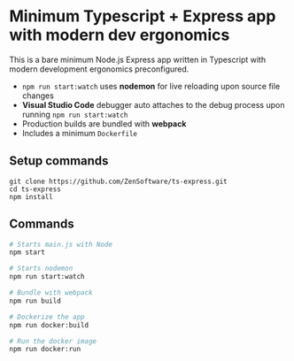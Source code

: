 # Minimum Typescript + Express app with modern dev ergonomics

This is a bare minimum Node.js Express app written in Typescript with modern development ergonomics preconfigured.

- `npm run start:watch` uses **nodemon** for live reloading upon source file changes
- **Visual Studio Code** debugger auto attaches to the debug process upon running `npm run start:watch`
- Production builds are bundled with **webpack**
- Includes a minimum `Dockerfile`

## Setup commands

```
git clone https://github.com/ZenSoftware/ts-express.git
cd ts-express
npm install
```

## Commands

```bash
# Starts main.js with Node
npm start
```

```bash
# Starts nodemon
npm run start:watch
```

```bash
# Bundle with webpack
npm run build
```

```bash
# Dockerize the app
npm run docker:build
```

```bash
# Run the docker image
npm run docker:run
```
